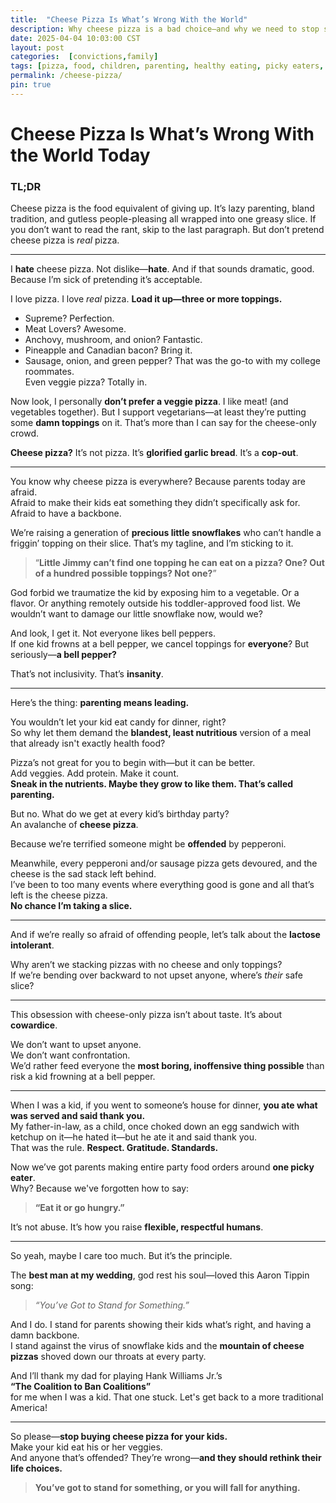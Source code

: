 ```yaml
---
title:  "Cheese Pizza Is What’s Wrong With the World"
description: Why cheese pizza is a bad choice—and why we need to stop serving it. It shouldn’t even be called pizza.
date: 2025-04-04 10:03:00 CST
layout: post
categories:  [convictions,family]
tags: [pizza, food, children, parenting, healthy eating, picky eaters, family, opinion]   # Tag names should always be lowercase
permalink: /cheese-pizza/
pin: true
---
```


# **Cheese Pizza Is What’s Wrong With the World Today**

### **TL;DR**  
Cheese pizza is the food equivalent of giving up. It’s lazy parenting, bland tradition, and gutless people-pleasing all wrapped into one greasy slice. If you don’t want to read the rant, skip to the last paragraph. But don’t pretend cheese pizza is *real* pizza.

---

I **hate** cheese pizza. Not dislike—**hate**. And if that sounds dramatic, good. Because I’m sick of pretending it’s acceptable.

I love pizza. I love *real* pizza. **Load it up—three or more toppings.**  
- Supreme? Perfection.
- Meat Lovers? Awesome.
- Anchovy, mushroom, and onion? Fantastic.  
- Pineapple and Canadian bacon? Bring it.  
- Sausage, onion, and green pepper? That was the go-to with my college roommates.  
Even veggie pizza? Totally in.

Now look, I personally **don’t prefer a veggie pizza**. I like meat! (and vegetables together). But I support vegetarians—at least they’re putting some **damn toppings** on it. That’s more than I can say for the cheese-only crowd.

**Cheese pizza?** It’s not pizza. It’s **glorified garlic bread**. It’s a **cop-out**.

---

You know why cheese pizza is everywhere? Because parents today are afraid.  
Afraid to make their kids eat something they didn’t specifically ask for.  
Afraid to have a backbone.

We’re raising a generation of **precious little snowflakes** who can’t handle a friggin’ topping on their slice. That’s my tagline, and I’m sticking to it.

> “**Little Jimmy can’t find one topping he can eat on a pizza? One? Out of a hundred possible toppings? Not one?**”

God forbid we traumatize the kid by exposing him to a vegetable. Or a flavor. Or anything remotely outside his toddler-approved food list. We wouldn’t want to damage our little snowflake now, would we?

And look, I get it. Not everyone likes bell peppers.  
If one kid frowns at a bell pepper, we cancel toppings for **everyone**? But seriously—**a bell pepper?** 

That’s not inclusivity. That’s **insanity**.

---

Here’s the thing: **parenting means leading.**

You wouldn’t let your kid eat candy for dinner, right?  
So why let them demand the **blandest, least nutritious** version of a meal that already isn't exactly health food?

Pizza’s not great for you to begin with—but it can be better.  
Add veggies. Add protein. Make it count.  
**Sneak in the nutrients. Maybe they grow to like them. That’s called parenting.**

But no. What do we get at every kid’s birthday party?  
An avalanche of **cheese pizza**.

Because we’re terrified someone might be **offended** by pepperoni.

Meanwhile, every pepperoni and/or sausage pizza gets devoured, and the cheese is the sad stack left behind.  
I’ve been to too many events where everything good is gone and all that’s left is the cheese pizza.  
**No chance I’m taking a slice.**

---

And if we’re really so afraid of offending people, let’s talk about the **lactose intolerant**.

Why aren’t we stacking pizzas with no cheese and only toppings?  
If we’re bending over backward to not upset anyone, where’s *their* safe slice?

---

This obsession with cheese-only pizza isn’t about taste. It’s about **cowardice**.

We don’t want to upset anyone.  
We don’t want confrontation.  
We’d rather feed everyone the **most boring, inoffensive thing possible** than risk a kid frowning at a bell pepper.

---

When I was a kid, if you went to someone’s house for dinner, **you ate what was served and said thank you.**  
My father-in-law, as a child, once choked down an egg sandwich with ketchup on it—he hated it—but he ate it and said thank you.  
That was the rule. **Respect. Gratitude. Standards.**

Now we’ve got parents making entire party food orders around **one picky eater**.  
Why? Because we've forgotten how to say:

> **“Eat it or go hungry.”**

It’s not abuse. It’s how you raise **flexible, respectful humans**.

---

So yeah, maybe I care too much. But it’s the principle.

The **best man at my wedding**, god rest his soul—loved this Aaron Tippin song:  
> *“You’ve Got to Stand for Something.”*  

And I do. I stand for parents showing their kids what’s right, and having a damn backbone.  
I stand against the virus of snowflake kids and the **mountain of cheese pizzas** shoved down our throats at every party.

And I’ll thank my dad for playing Hank Williams Jr.’s  
**“The Coalition to Ban Coalitions”**  
for me when I was a kid. That one stuck. Let's get back to a more traditional America!

---

So please—**stop buying cheese pizza for your kids.**  
Make your kid eat his or her veggies.  
And anyone that’s offended? They’re wrong—**and they should rethink their life choices.**

> **You’ve got to stand for something, or you will fall for anything.**
